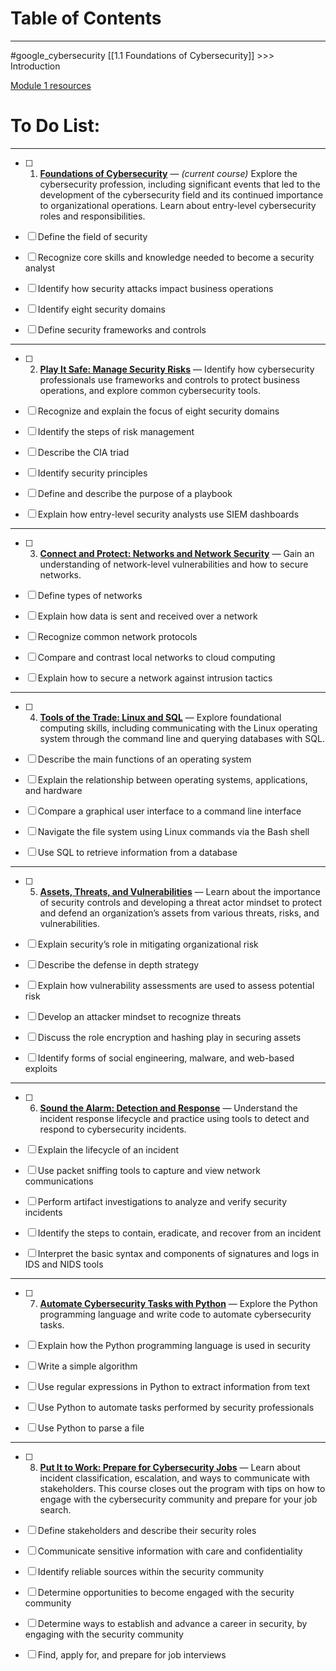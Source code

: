 # Table of Contents
---
#google_cybersecurity
[[1.1 Foundations of Cybersecurity]] >>> Introduction




[Module 1 resources](https://www.coursera.org/learn/foundations-of-cybersecurity/resources/L1aML)
# To Do List:
---
- [ ] 1. [**Foundations of Cybersecurity**](https://www.coursera.org/learn/foundations-of-cybersecurity/home/week/1) — _(current course)_ Explore the cybersecurity profession, including significant events that led to the development of the cybersecurity field and its continued importance to organizational operations. Learn about entry-level cybersecurity roles and responsibilities. 

- [ ] Define the field of security
- [ ] Recognize core skills and knowledge needed to become a security analyst
- [ ] Identify how security attacks impact business operations
- [ ] Identify eight security domains
- [ ] Define security frameworks and controls
---
- [ ] 2. [**Play It Safe: Manage Security Risks**](https://www.coursera.org/learn/manage-security-risks/home/week/1) — Identify how cybersecurity professionals use frameworks and controls to protect business operations, and explore common cybersecurity tools.

- [ ] Recognize and explain the focus of eight security domains
- [ ] Identify the steps of risk management
- [ ] Describe the CIA triad
- [ ] Identify security principles
- [ ] Define and describe the purpose of a playbook
- [ ] Explain how entry-level security analysts use SIEM dashboards
---
- [ ] 3. [**Connect and Protect: Networks and Network Security**](https://www.coursera.org/learn/networks-and-network-security/home/week/1) — Gain an understanding of network-level vulnerabilities and how to secure networks.

- [ ] Define types of networks
- [ ] Explain how data is sent and received over a network
- [ ] Recognize common network protocols
- [ ] Compare and contrast local networks to cloud computing
- [ ] Explain how to secure a network against intrusion tactics
---
- [ ] 4. [**Tools of the Trade: Linux and SQL**](https://www.coursera.org/learn/linux-and-sql/home/week/1) — Explore foundational computing skills, including communicating with the Linux operating system through the command line and querying databases with SQL.

- [ ] Describe the main functions of an operating system
- [ ] Explain the relationship between operating systems, applications, and hardware
- [ ] Compare a graphical user interface to a command line interface
- [ ] Navigate the file system using Linux commands via the Bash shell
- [ ] Use SQL to retrieve information from a database
---
- [ ] 5. [**Assets, Threats, and Vulnerabilities**](https://www.coursera.org/learn/assets-threats-and-vulnerabilities/home/week/1) — Learn about the importance of security controls and developing a threat actor mindset to protect and defend an organization’s assets from various threats, risks, and vulnerabilities.

- [ ] Explain security’s role in mitigating organizational risk
- [ ] Describe the defense in depth strategy
- [ ] Explain how vulnerability assessments are used to assess potential risk
- [ ] Develop an attacker mindset to recognize threats
- [ ] Discuss the role encryption and hashing play in securing assets
- [ ] Identify forms of social engineering, malware, and web-based exploits
---
- [ ] 6. [**Sound the Alarm: Detection and Response**](https://www.coursera.org/learn/detection-and-response/home/week/1) — Understand the incident response lifecycle and practice using tools to detect and respond to cybersecurity incidents.
 
- [ ] Explain the lifecycle of an incident
- [ ] Use packet sniffing tools to capture and view network communications
- [ ] Perform artifact investigations to analyze and verify security incidents
- [ ] Identify the steps to contain, eradicate, and recover from an incident
- [ ] Interpret the basic syntax and components of signatures and logs in IDS and NIDS tools
---
- [ ] 7. [**Automate Cybersecurity Tasks with Python**](https://www.coursera.org/learn/automate-cybersecurity-tasks-with-python/home/week/1) — Explore the Python programming language and write code to automate cybersecurity tasks.

- [ ] Explain how the Python programming language is used in security
- [ ] Write a simple algorithm
- [ ] Use regular expressions in Python to extract information from text
- [ ] Use Python to automate tasks performed by security professionals
- [ ] Use Python to parse a file
---
- [ ] 8. [**Put It to Work: Prepare for Cybersecurity Jobs**](https://www.coursera.org/learn/prepare-for-cybersecurity-jobs/home/week/1) — Learn about incident classification, escalation, and ways to communicate with stakeholders. This course closes out the program with tips on how to engage with the cybersecurity community and prepare for your job search.

- [ ] Define stakeholders and describe their security roles
- [ ] Communicate sensitive information with care and confidentiality
- [ ] Identify reliable sources within the security community
- [ ] Determine opportunities to become engaged with the security community
- [ ] Determine ways to establish and advance a career in security, by engaging with the security community
- [ ] Find, apply for, and prepare for job interviews